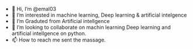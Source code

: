 - 👋 Hi, I’m @emal03
- 👀 I’m interested in machine learning, Deep learning & artificial intelgence 
- 🌱 I’m Graduted from Artificial intellgence 
- 💞️ I’m looking to collaborate on machin learning Deep learning and artificial intellgence on python.
- 📫 How to reach me sent the massage.

<!---
emal03/emal03 is a ✨ special ✨ repository because its `README.md` (this file) appears on your GitHub profile.
You can click the Preview link to take a look at your changes.
--->
